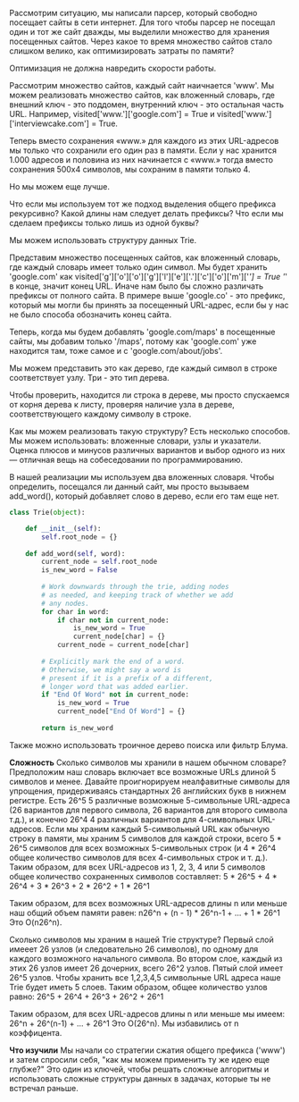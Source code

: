 Рассмотрим ситуацию, мы написали парсер, который свободно посещает сайты в сети интернет.
Для того чтобы парсер не посещал один и тот же сайт дважды, мы выделили множество для хранения посещенных сайтов.
Через какое то время множество сайтов стало слишком велико, как оптимизировать затраты по памяти?

Оптимизация не должна навредить скорости работы.

Рассмотрим множество сайтов, каждый сайт наичнается 'www'.
Мы можем реализовать множество сайтов, как вложенный словарь, где внешний ключ - это поддомен, внутренний ключ - это
остальная часть URL. Например, visited['www.']['google.com'] = True и visited['www.']['interviewcake.com'] = True.

Теперь вместо сохранения «www.» для каждого из этих URL-адресов мы только что сохранили его один раз в памяти.
Если у нас хранится 1.000 адресов и половина из них начинается с «www.» тогда вместо сохранения 500x4 символов, 
мы сохраним в памяти только 4.

Но мы можем еще лучше.

Что если мы используем тот же подход выделения общего префикса рекурсивно?
Какой длины нам следует делать префиксы? Что если мы сделаем префиксы только лишь из одной буквы?

Мы можем использовать структуру данных Trie.

Представим множество посещенных сайтов, как вложенный словарь, где каждый словарь имеет только один символ.
Мы будет хранить 'google.com' как  visited['g']['o']['o']['g']['l']['e']['.']['c']['o']['m']['*'] = True
'*' в конце, значит конец URL. Иначе нам было бы сложно различать префиксы от полного сайта. В примере выше
'google.co'  - это префикс, который мы могли бы принять за посещенный URL-адрес, если бы у нас не было способа обозначить конец сайта.

Теперь, когда мы будем добавлять 'google.com/maps' в посещенные сайты, мы добавим только '/maps', потому как 'google.com'
уже находится там, тоже самое и с 'google.com/about/jobs'.

Мы можем представить это как дерево, где каждый символ в строке соответствует узлу. Три - это тип дерева.

Чтобы проверить, находится ли строка в дереве, мы просто спускаемся от корня дерева к листу, 
проверяя наличие узла в дереве, соответствующего каждому символу в строке.

Как мы можем реализовать такую структуру? Есть несколько способов.
Мы можем использовать: вложенные словари, узлы и указатели. Оценка плюсов и минусов различных вариантов 
и выбор одного из них — отличная вещь на собеседовании по программированию. 

В нашей реализации мы используем два вложенных словаря.
Чтобы определить, посещался ли данный сайт, мы просто вызываем add_word(), который добавляет слово в дерево, если его там еще нет.


```python
class Trie(object):

    def __init__(self):
        self.root_node = {}
    
    def add_word(self, word):
        current_node = self.root_node
        is_new_word = False
    
        # Work downwards through the trie, adding nodes
        # as needed, and keeping track of whether we add
        # any nodes.
        for char in word:
            if char not in current_node:
                is_new_word = True
                current_node[char] = {}
            current_node = current_node[char]
    
        # Explicitly mark the end of a word.
        # Otherwise, we might say a word is
        # present if it is a prefix of a different,
        # longer word that was added earlier.
        if "End Of Word" not in current_node:
            is_new_word = True
            current_node["End Of Word"] = {}
    
        return is_new_word

```

Также можно использовать троичное дерево поиска или фильтр Блума.

<b>Сложность</b>
Сколько символов мы хранили в нашем обычном словаре? Предположим наш словарь включает все возможные URLs длиной 5 символов и менее.
Давайте проигнорируем неалфавитные символы для упрощения, придерживаясь стандартных 26 английских букв в нижнем регистре.
Есть 26^5 5 различные возможные 5-символьные URL-адреса (26 вариантов для первого символа, 26 вариантов для второго символа т.д.),
и конечно 26^4 4 различных вариантов для 4-символьных URL-адресов. Если мы храним каждый 5-символьный URL как обычную строку
в памяти, мы храним 5 символов для каждой строки, всего 5 * 26^5 символов для всех возможных 5-символьных строк (и 4 * 26^4 общее количество символов для всех 4-символьных строк и т. д.). 
Таким образом, для всех URL-адресов из 1, 2, 3, 4 или 5 символов общее количество сохраненных символов составляет:
5 * 26^5 + 4 * 26^4 + 3 * 26^3 + 2 * 26^2 + 1 * 26^1

Таким образом, для всех возможных URL-адресов длины n или меньше наш общий объем памяти равен:
n26^n + (n - 1) * 26^n-1 + ... + 1 * 26^1
Это O(n26^n).

Сколько символов мы храним в нашей Trie структуре?
Первый слой имееет 26 узлов (и следовательно 26 символов), по одному для каждого возможного начального символа.
Во втором слое, каждый из этих 26 узлов имеет 26 дочерних, всего 26^2 узлов. Пятый слой имеет 26^5 узлов.
Чтобы хранить все 1,2,3,4,5 символьные URL адреса наше Trie будет иметь 5 слоев. Таким образом, общее количество узлов равно:
26^5 + 26^4 + 26^3 + 26^2 + 26^1

Таким образом, для всех URL-адресов длины n или меньше мы имеем:
26^n + 26^(n-1) + ... + 26^1
Это O(26^n). Мы избавились от n коэффицента.

<b>Что изучили</b>
Мы начали со стратегии сжатия общего префикса ('www') и затем спросили себя, "как мы можем применить ту же идею еще глубже?"
Это один из ключей, чтобы решать сложные алгоритмы и использовать сложные структуры данных в задачах, которые ты не встречал раньше.

